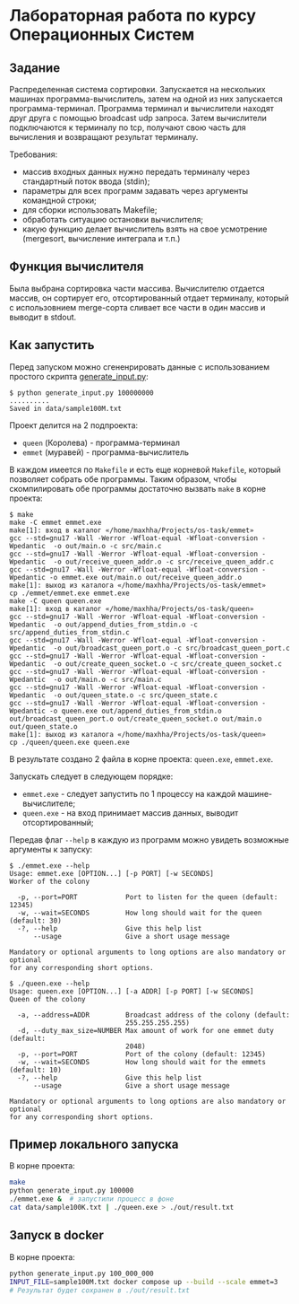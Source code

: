 # Лабораторная работа по курсу Операционных Систем
## Задание

Распределенная система сортировки. Запускается на нескольких машинах программа-вычислитель, затем на одной из них запускается программа-терминал. Программа терминал и вычислители находят друг друга с помощью broadcast udp запроса. Затем вычислители подключаются к терминалу по tcp, получают свою часть для вычисления и возвращают результат терминалу.

Требования:
- массив входных данных нужно передать терминалу через стандартный поток ввода (stdin);
- параметры для всех программ задавать через аргументы командной строки;
- для сборки использовать Makefile;
- обработать ситуацию остановки вычислителя;
- какую функцию делает вычислитель взять на свое усмотрение (mergesort, вычисление интеграла и т.п.)

## Функция вычислителя

Была выбрана сортировка части массива. Вычислителю отдается массив, он сортирует его, отсортированный отдает терминалу, который с использовнием merge-сорта сливает все части в один массив и выводит в stdout.

## Как запустить

Перед запуском можно сгененрировать данные с использованием простого скрипта [generate_input.py](./generate_input.py):
```
$ python generate_input.py 100000000
..........
Saved in data/sample100M.txt
```

Проект делится на 2 подпроекта:
- `queen` (Королева) - программа-терминал
- `emmet` (муравей) - программа-вычислитель

В каждом имеется по `Makefile` и есть еще корневой `Makefile`, который позволяет собрать обе программы. Таким образом, чтобы скомпилировать обе программы достаточно вызвать `make` в корне проекта:

```
$ make
make -C emmet emmet.exe
make[1]: вход в каталог «/home/maxhha/Projects/os-task/emmet»
gcc --std=gnu17 -Wall -Werror -Wfloat-equal -Wfloat-conversion -Wpedantic  -o out/main.o -c src/main.c
gcc --std=gnu17 -Wall -Werror -Wfloat-equal -Wfloat-conversion -Wpedantic  -o out/receive_queen_addr.o -c src/receive_queen_addr.c
gcc --std=gnu17 -Wall -Werror -Wfloat-equal -Wfloat-conversion -Wpedantic -o emmet.exe out/main.o out/receive_queen_addr.o
make[1]: выход из каталога «/home/maxhha/Projects/os-task/emmet»
cp ./emmet/emmet.exe emmet.exe
make -C queen queen.exe
make[1]: вход в каталог «/home/maxhha/Projects/os-task/queen»
gcc --std=gnu17 -Wall -Werror -Wfloat-equal -Wfloat-conversion -Wpedantic  -o out/append_duties_from_stdin.o -c src/append_duties_from_stdin.c
gcc --std=gnu17 -Wall -Werror -Wfloat-equal -Wfloat-conversion -Wpedantic  -o out/broadcast_queen_port.o -c src/broadcast_queen_port.c
gcc --std=gnu17 -Wall -Werror -Wfloat-equal -Wfloat-conversion -Wpedantic  -o out/create_queen_socket.o -c src/create_queen_socket.c
gcc --std=gnu17 -Wall -Werror -Wfloat-equal -Wfloat-conversion -Wpedantic  -o out/main.o -c src/main.c
gcc --std=gnu17 -Wall -Werror -Wfloat-equal -Wfloat-conversion -Wpedantic  -o out/queen_state.o -c src/queen_state.c
gcc --std=gnu17 -Wall -Werror -Wfloat-equal -Wfloat-conversion -Wpedantic -o queen.exe out/append_duties_from_stdin.o out/broadcast_queen_port.o out/create_queen_socket.o out/main.o out/queen_state.o
make[1]: выход из каталога «/home/maxhha/Projects/os-task/queen»
cp ./queen/queen.exe queen.exe
```

В результате создано 2 файла в корне проекта: `queen.exe`, `emmet.exe`.

Запускать следует в следующем порядке:
- `emmet.exe` - следует запустить по 1 процессу на каждой машине-вычислителе;
- `queen.exe` - на вход принимает массив данных, выводит отсортированный;

Передав флаг `--help` в каждую из программ можно увидеть возможные аргументы к запуску:
```
$ ./emmet.exe --help
Usage: emmet.exe [OPTION...] [-p PORT] [-w SECONDS]
Worker of the colony

  -p, --port=PORT            Port to listen for the queen (default: 12345)
  -w, --wait=SECONDS         How long should wait for the queen (default: 30)
  -?, --help                 Give this help list
      --usage                Give a short usage message

Mandatory or optional arguments to long options are also mandatory or optional
for any corresponding short options.

$ ./queen.exe --help
Usage: queen.exe [OPTION...] [-a ADDR] [-p PORT] [-w SECONDS]
Queen of the colony

  -a, --address=ADDR         Broadcast address of the colony (default:
                             255.255.255.255)
  -d, --duty_max_size=NUMBER Max amount of work for one emmet duty (default:
                             2048)
  -p, --port=PORT            Port of the colony (default: 12345)
  -w, --wait=SECONDS         How long should wait for the emmets (default: 10)
  -?, --help                 Give this help list
      --usage                Give a short usage message

Mandatory or optional arguments to long options are also mandatory or optional
for any corresponding short options.
```

## Пример локального запуска

В корне проекта:
```bash
make
python generate_input.py 100000
./emmet.exe &  # запустили процесс в фоне
cat data/sample100K.txt | ./queen.exe > ./out/result.txt
```

## Запуск в docker

В корне проекта:
```bash
python generate_input.py 100_000_000
INPUT_FILE=sample100M.txt docker compose up --build --scale emmet=3
# Результат будет сохранен в ./out/result.txt
```
